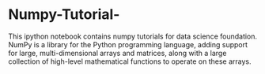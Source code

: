 # Numpy-Tutorial-
This ipython notebook contains numpy tutorials for data science foundation.
NumPy is a library for the Python programming language, adding support for large, multi-dimensional arrays and matrices, along with a large collection of high-level mathematical functions to operate on these arrays. 
